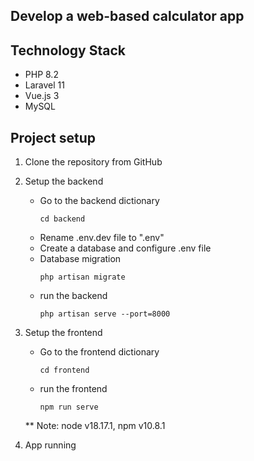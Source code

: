 ## Develop a web-based calculator app

## Technology Stack
- PHP 8.2
- Laravel 11
- Vue.js 3
- MySQL

## Project setup
1. Clone the repository from GitHub
2. Setup the backend
    - Go to the backend dictionary
        ```
        cd backend
        ```
    - Rename .env.dev file to ".env"
    - Create a database and configure .env file
    - Database migration 
        ```
        php artisan migrate
        ```
    - run the backend
        ```
        php artisan serve --port=8000
        ```

3. Setup the frontend
    - Go to the frontend dictionary
        ```
        cd frontend
        ```
    - run the frontend
        ```
        npm run serve
        ```
    ** Note: node v18.17.1, npm v10.8.1

4. App running